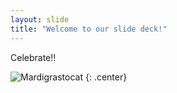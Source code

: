 ```yaml
---
layout: slide
title: "Welcome to our slide deck!"
---
```


Celebrate!!

![Mardigrastocat](https://octodex.github.com/images/Mardigrastocat.png)
{: .center}
